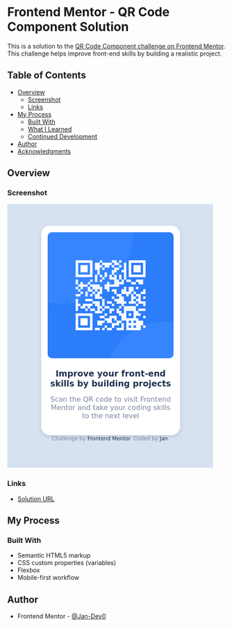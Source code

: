 # Frontend Mentor - QR Code Component Solution

This is a solution to the [QR Code Component challenge on Frontend Mentor](https://www.frontendmentor.io/challenges/qr-code-component-iux_sIO_H). This challenge helps improve front-end skills by building a realistic project.

## Table of Contents

- [Overview](#overview)
  - [Screenshot](#screenshot)
  - [Links](#links)
- [My Process](#my-process)
  - [Built With](#built-with)
  - [What I Learned](#what-i-learned)
  - [Continued Development](#continued-development)
- [Author](#author)
- [Acknowledgments](#acknowledgments)

## Overview

### Screenshot

![QR Code Component](./screenshot.png)

### Links

- [Solution URL](https://jan-dev0.github.io/QR-code-component/)

## My Process

### Built With

- Semantic HTML5 markup
- CSS custom properties (variables)
- Flexbox
- Mobile-first workflow

## Author

- Frontend Mentor - [@Jan-Dev0](https://www.frontendmentor.io/profile/Jan-Dev0)